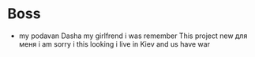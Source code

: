 # Boss
* my podavan  Dasha my girlfrend i was remember
This project new для меня
i am sorry i this looking i live in Kiev and us have war
